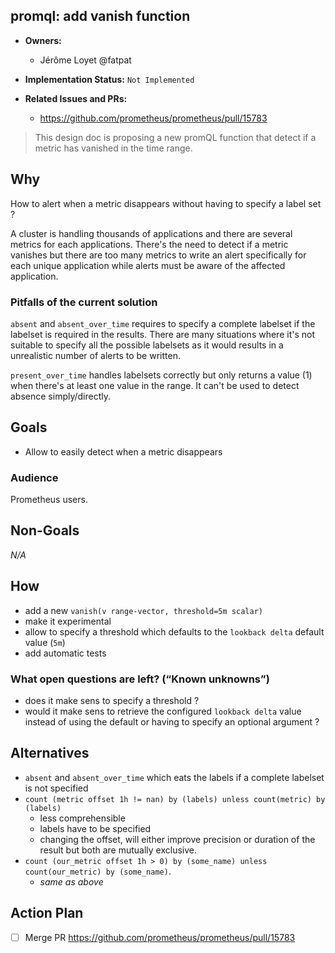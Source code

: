## promql: add vanish function

* **Owners:**
  * Jérôme Loyet @fatpat

* **Implementation Status:** `Not Implemented`

* **Related Issues and PRs:**
  * https://github.com/prometheus/prometheus/pull/15783

> This design doc is proposing a new promQL function that detect if a metric has vanished in the time range.

## Why

How to alert when a metric disappears without having to specify a label set ?

A cluster is handling thousands of applications and there are several metrics for each applications.
There's the need to detect if a metric vanishes but there are too many metrics to write an alert
specifically for each unique application while alerts must be aware of the affected application.

### Pitfalls of the current solution

`absent` and `absent_over_time` requires to specify a complete labelset if the labelset is required
in the results. There are many situations where it's not suitable to specify all the possible
labelsets as it would results in a unrealistic number of alerts to be written.

`present_over_time` handles labelsets correctly but only returns a value (1) when there's at least
one value in the range. It can't be used to detect absence simply/directly.

## Goals

* Allow to easily detect when a metric disappears

### Audience

Prometheus users.

## Non-Goals

*N/A*

## How

* add a new `vanish(v range-vector, threshold=5m scalar)`
* make it experimental
* allow to specify a threshold which defaults to the `lookback delta` default value (`5m`)
* add automatic tests

### What open questions are left? (“Known unknowns”)
* does it make sens to specify a threshold ?
* would it make sens to retrieve the configured `lookback delta` value instead of using
  the default or having to specify an optional argument ?

## Alternatives
* `absent` and `absent_over_time` which eats the labels if a complete labelset is not specified
* `count (metric offset 1h != nan) by (labels) unless count(metric) by (labels)`
  * less comprehensible
  * labels have to be specified
  * changing the offset, will either improve precision or duration of the result but both are
    mutually exclusive.
* `count (our_metric offset 1h > 0) by (some_name) unless count(our_metric) by (some_name)`.
  * *same as above*

## Action Plan

* [ ] Merge PR https://github.com/prometheus/prometheus/pull/15783
